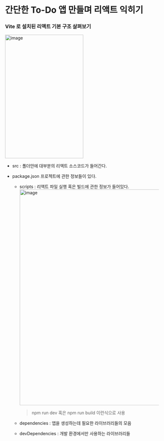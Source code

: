# 간단한 To-Do 앱 만들며 리액트 익히기
### Vite 로 설치된 리액트 기본 구조 살펴보기
<img width="256" height="405" alt="image" src="https://github.com/user-attachments/assets/a9450220-6a01-4e26-b0a2-92e52299b86e" />

- src : 폴더안에 대부분의 리액트 소스코드가 들어간다.

- package.json 프로젝트에 관한 정보들이 있다.
  - scripts : 리액트 파일 실행 혹은 빌드에 관한 정보가 들어있다.
    <img width="763" height="707" alt="image" src="https://github.com/user-attachments/assets/938f15d9-4852-4166-924a-97cf61217bfa" />

    > npm run dev 혹은 npm run build 이런식으로 사용
  - dependencies : 앱을 생성하는데 필요한 라이브러리들의 모음
  - devDependencies : 개발 환경에서만 사용하는 라이브러리들
